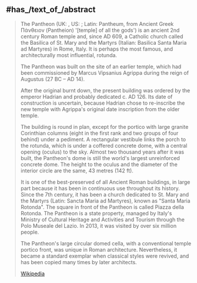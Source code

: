 

## #has_/text_of_/abstract 

> The Pantheon (UK: , US: ; Latin: Pantheum, 
> from Ancient Greek  Πάνθειον (Pantheion) '[temple] of all the gods') 
> is an ancient 2nd century Roman temple 
> and, since AD 609, a Catholic church called the Basilica of St. Mary and the Martyrs 
> (Italian: Basilica Santa Maria ad Martyres) in Rome, Italy. 
> It is perhaps the most famous, and architecturally most influential, rotunda.
>
> The Pantheon was built on the site of an earlier temple, 
> which had been commissioned by Marcus Vipsanius Agrippa 
> during the reign of Augustus (27 BC – AD 14). 
> 
> After the original burnt down, 
> the present building was ordered by the emperor Hadrian and probably dedicated c. AD 126. 
> Its date of construction is uncertain, because Hadrian chose to 
> re-inscribe the new temple with Agrippa's original date inscription from the older temple.
>
> The building is round in plan, except for the portico with large granite Corinthian columns (eight in the first rank and two groups of four behind) under a pediment. A rectangular vestibule links the porch to the rotunda, which is under a coffered concrete dome, with a central opening (oculus) to the sky. Almost two thousand years after it was built, the Pantheon's dome is still the world's largest unreinforced concrete dome. The height to the oculus and the diameter of the interior circle are the same, 43 metres (142 ft).
>
> It is one of the best-preserved of all Ancient Roman buildings, in large part because it has been in continuous use throughout its history. Since the 7th century, it has been a church dedicated to St. Mary and the Martyrs (Latin: Sancta Maria ad Martyres), known as "Santa Maria Rotonda". The square in front of the Pantheon is called Piazza della Rotonda. The Pantheon is a state property, managed by Italy's Ministry of Cultural Heritage and Activities and Tourism through the Polo Museale del Lazio. In 2013, it was visited by over six million people.
>
> The Pantheon's large circular domed cella, with a conventional temple portico front, was unique in Roman architecture. Nevertheless, it became a standard exemplar when classical styles were revived, and has been copied many times by later architects.
>
> [Wikipedia](https://en.wikipedia.org/wiki/Pantheon,%20Rome) 


